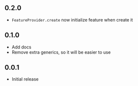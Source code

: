 ## 0.2.0

- `FeatureProvider.create` now initialize feature when create it

## 0.1.0

- Add docs
- Remove extra generics, so it will be easier to use

## 0.0.1

- Initial release
